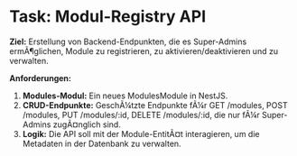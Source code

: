 ﻿# Task: Modul-Registry API

**Ziel:** Erstellung von Backend-Endpunkten, die es Super-Admins ermÃ¶glichen, Module zu registrieren, zu aktivieren/deaktivieren und zu verwalten.

**Anforderungen:**
1.  **Modules-Modul:** Ein neues ModulesModule in NestJS.
2.  **CRUD-Endpunkte:** GeschÃ¼tzte Endpunkte fÃ¼r GET /modules, POST /modules, PUT /modules/:id, DELETE /modules/:id, die nur fÃ¼r Super-Admins zugÃ¤nglich sind.
3.  **Logik:** Die API soll mit der Module-EntitÃ¤t interagieren, um die Metadaten in der Datenbank zu verwalten.
